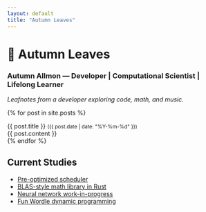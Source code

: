 ```yaml
---
layout: default
title: "Autumn Leaves"
---
```


# 🍂 Autumn Leaves

### Autumn Allmon — Developer | Computational Scientist | Lifelong Learner

*Leafnotes from a developer exploring code, math, and music.*  

{% for post in site.posts %}
  <div class="window">
    <div class="window-header">
      {{ post.title }} <small>({{ post.date | date: "%Y-%m-%d" }})</small>
    </div>
    <div class="window-content">
      {{ post.content }}
    </div>
  </div>
{% endfor %}

## Current Studies
- [Pre-optimized scheduler](https://github.com/cyancirrus/matix)
- [BLAS-style math library in Rust](https://github.com/cyancirrus/stellar-math)
- [Neural network work-in-progress](https://github.com/cyancirrus/neural-net)
- [Fun Wordle dynamic programming](https://github.com/cyancirrus/wordle)

